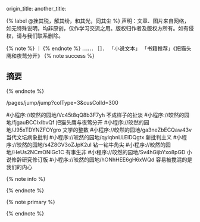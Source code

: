 
origin_title:
another_title:

{% label @挫其锐，解其纷，和其光，同其尘 %}
声明：文章、图片来自网络，如无特殊说明，均非原创，仅作学习交流之用。版权归作者及版权方所有。如有侵权，请与我们联系删除。

{% note %}
｜
{% endnote %}
⋯⋯
［］． 「小说文本」  「书籍推荐」《把猫头鹰和夜莺分开》
{% note success %}
## 摘要
{% endnote %}

/pages/jump/jump?colType=3&cusColId=300

#小程序://皎然的园地/Vc45t8qQ8b3F7yh 不成样子的扯淡
#小程序://皎然的园地/fjgauBCCIxIbvQf  把猫头鹰与夜莺分开
#小程序://皎然的园地/J95xTDYNZFOYgro   文学的整数
#小程序://皎然的园地/ga3neZbECQaw43v   当代文坛病象批判
#小程序://皎然的园地/qyiqbnLLEIDQgtx  新批判主义
#小程序://皎然的园地/s4Z8GV3oZJpK2uI  钻一钻牛角尖
#小程序://皎然的园地/HeUs2NCmONlGc1C  有事生非
#小程序://皎然的园地/Sv4hGijbYxo8pGD  小说修辞研究修订版
#小程序://皎然的园地/hONhHEE6gH6xWQd   容易被搅混的是我们的内心

{% note info %}

{% endnote %}

{% note primary %}

{% endnote %}
